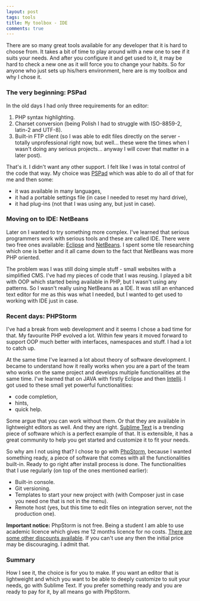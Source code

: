 ```yaml
---
layout: post
tags: tools
title: My toolbox - IDE
comments: true
---
```

There are so many great tools available for any developer that it is hard to choose from. It takes a bit of time to play around with a new one to see if it suits your needs. And after you configure it and get used to it, it may be hard to check a new one as it will force you to change your habits. So for anyone who just sets up his/hers environment, here are is my toolbox and why I chose it.
<!--more-->
### The very beginning: PSPad ###
In the old days I had only three requirements for an editor:

1. PHP syntax highlighting.
2. Charset conversion (being Polish I had to struggle with ISO-8859-2, latin-2 and UTF-8).
3. Built-in FTP client (so I was able to edit files directly on the server - totally unprofessional right now, but well... these were the times when I wasn't doing any serious projects... anyway I will cover that matter in a later post).

That's it. I didn't want any other support. I felt like I was in total control of the code that way. My choice was [PSPad](http://www.pspad.com/) which was able to do all of that for me and then some: 

* it was available in many languages, 
* it had a portable settings file (in case I needed to reset my hard drive),
* it had plug-ins (not that I was using any, but just in case).

### Moving on to IDE: NetBeans ###
Later on I wanted to try something more complex. I've learned that serious programmers work with serious tools and these are called IDE. There were two free ones available: [Eclipse](https://eclipse.org/downloads/) and [NetBeans](https://netbeans.org/downloads/). I spent some tile researching which one is better and it all came down to the fact that NetBeans was more PHP oriented.

The problem was I was still doing simple stuff - small websites with a simplified CMS. I've had my pieces of code that I was reusing. I played a bit with OOP which started being available in PHP, but I wasn't using any patterns. So I wasn't really using NetBeans as a IDE. It was still an enhanced text editor for me as this was what I needed, but I wanted to get used to working with IDE just in case.

### Recent days: PHPStorm ###
I've had a break from web development and it seems I chose a bad time for that. My favourite PHP evolved a lot. Within few years it moved forward to support OOP much better with interfaces, namespaces and stuff. I had a lot to catch up.

At the same time I've learned a lot about theory of software development. I became to understand how it really works when you are a part of the team who works on the same project and develops multiple functionalities at the same time. I've learned that on JAVA with firstly Eclipse and then [Intellij](https://www.jetbrains.com/idea/). I got used to these small yet powerful functionalities:

* code completion,
* hints,
* quick help.

Some argue that you can work without them. Or that they are available in lightweight editors as well. And they are right. [Sublime Text](https://www.sublimetext.com/) is a trending piece of software which is a perfect example of that. It is extensible, it has a great community to help you get started and customize it to fit your needs. 

So why am I not using that? I chose to go with [PhpStorm](https://www.jetbrains.com/phpstorm/), because I wanted something ready, a piece of software that comes with all the functionalities built-in. Ready to go right after install process is done. The functionalities that I use regularly (on top of the ones mentioned earlier):

* Built-in console.
* Git versioning.
* Templates to start your new project with (with Composer just in case you need one that is not in the menu).
* Remote host (yes, but this time to edit files on integration server, not the production one).

**Important notice:** PhpStorm is not free. Being a student I am able to use academic licence which gives me 12 months licence for no costs. [There are some other discounts available](https://www.jetbrains.com/phpstorm/buy/#edition=discounts). If you can't use any then the initial price may be discouraging. I admit that.

### Summary ###
How I see it, the choice is for you to make. If you want an editor that is lightweight and which you want to be able to deeply customize to suit your needs, go with Sublime Text. If you prefer something ready and you are ready to pay for it, by all means go with PhpStorm.
